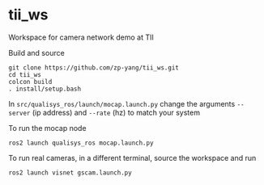 # tii_ws
Workspace for camera network demo at TII

Build and source
```
git clone https://github.com/zp-yang/tii_ws.git
cd tii_ws
colcon build
. install/setup.bash
```

In `src/qualisys_ros/launch/mocap.launch.py` change the arguments
`--server` (ip address) and `--rate` (hz) to match your system

To run the mocap node

`ros2 launch qualisys_ros mocap.launch.py`


To run real cameras, in a different terminal, source the workspace and run

`ros2 launch visnet gscam.launch.py`
